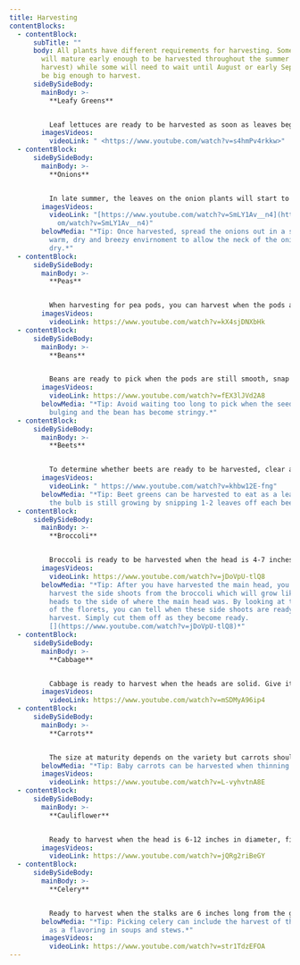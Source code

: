 ```yaml
---
title: Harvesting
contentBlocks:
  - contentBlock:
      subTitle: ""
      body: All plants have different requirements for harvesting. Some vegetables
        will mature early enough to be harvested throughout the summer (ongoing
        harvest) while some will need to wait until August or early September to
        be big enough to harvest.
      sideBySideBody:
        mainBody: >-
          **Leafy Greens** 


          Leaf lettuces are ready to be harvested as soon as leaves begin to appear and they are about 4 inches long. Simply snip either single outer leaves or grab a bunch of them and cut them with shears or scissors an inch above the crown of the plant. If you cut into or below the crown, the plant will probably die, so be careful. Harvest before any seed stalks start growing in the middle of the plant otherwise the lettuce will be too bitter to eat. Some greens, like lettuce, will become bitter as the season progresses. Others, like kale, will get sweeter as the temperature cools.
        imagesVideos:
          videoLink: " <https://www.youtube.com/watch?v=s4hmPv4rkkw>"
  - contentBlock:
      sideBySideBody:
        mainBody: >-
          **Onions**


          In late summer, the leaves on the onion plants will start to flop over. This happens at the neck of the onion and it's sign that the plant has stopped growing and is ready for storage. If the weather is dry and there's no danger of frost, the plants can be gently pulled from the soil and laid right in the garden for a day or two. If the weather is wet or frost is possible, move the onions immediately into a protected spot. As the onions are curing, their necks will gradually wither and the papery skins will tighten around the bulbs. Once the necks are completely tight and dry, and the stems contain no moisture, you can use scissors to trim the roots off the bottom of each bulb.
        imagesVideos:
          videoLink: "[https://www.youtube.com/watch?v=SmLY1Av__n4](https://www.youtube.c\
            om/watch?v=SmLY1Av__n4)"
        belowMedia: "*Tip: Once harvested, spread the onions out in a single layer in a
          warm, dry and breezy envirnoment to allow the neck of the onion to
          dry.*"
  - contentBlock:
      sideBySideBody:
        mainBody: >-
          **Peas**


          When harvesting for pea pods, you can harvest when the pods are flat but at the right length for your variety of peas. It is also determined by what you want from the pea. If you prefer edible pods with developed seeds, allow more time before harvesting peas.  When harvesting, pick peas with two hands. Secure the vine with one hand then pinch the stem of each pod and pull with the other hand. Don’t tug or jerk pods away; pea plants hang on to their support with thin tendrils so a heavy hand can dislodge the plant from its support.
        imagesVideos:
          videoLink: https://www.youtube.com/watch?v=kX4sjDNXbHk
  - contentBlock:
      sideBySideBody:
        mainBody: >-
          **Beans**


          Beans are ready to pick when the pods are still smooth, snap easily and the seeds haven’t formed bulges along the pod. Look for lean full beans that are firm to the touch.  To harvest the bean, grasp the top of the bean and notice the little stem that connects the bean to the main vine. Break off the bean at the stem. You don’t want to damage the vine or plant, so be careful you don’t pull too hard on the bean before it’s truly been broken off.
        imagesVideos:
          videoLink: https://www.youtube.com/watch?v=fEX3lJVd2A8
        belowMedia: "*Tip: Avoid waiting too long to pick when the seeds inside are
          bulging and the bean has become stringy.*"
  - contentBlock:
      sideBySideBody:
        mainBody: >-
          **Beets**


          To determine whether beets are ready to be harvested, clear away some of the mulch or soil around the top of your beets and look for crowns protruding above the soil line. If you can see an inch or two sticking out above the soil, it’s a safe bet that they are ready for pulling. If your roots don’t look quite ready and a frost is in the forecast, don’t worry! Beets are a cool weather crop, and a light frost or two can actually sweeten their flavor. Just make sure to dig them up before the ground freezes. When you have decided it’s time to harvest, use a garden fork or knife to gently loosen the soil around each plant, being careful not to accidentally slice into any of the roots. Once the soil is loose, grab hold of the green tops and lift carefully, while simultaneously prying the soil underneath with a hand fork or garden knife.
        imagesVideos:
          videoLink: " https://www.youtube.com/watch?v=khbw12E-fng"
        belowMedia: "*Tip: Beet greens can be harvested to eat as a leafy green while
          the bulb is still growing by snipping 1-2 leaves off each beet.*"
  - contentBlock:
      sideBySideBody:
        mainBody: >-
          **Broccoli**


          Broccoli is ready to be harvested when the head is 4-7 inches wide and it is deep green  in colour. When your broccoli head is ready to harvest, use a sharp knife and cut the head of the broccoli off the plant. Cut the broccoli head stem 5 inches or more below the head, then remove the head off with a swift cut. Try to avoid sawing at the stem as this may cause unnecessary damage to the plant and ruin your chances for side harvesting later.
        imagesVideos:
          videoLink: https://www.youtube.com/watch?v=jDoVpU-tlQ8
        belowMedia: "*Tip: After you have harvested the main head, you can continue to
          harvest the side shoots from the broccoli which will grow like tiny
          heads to the side of where the main head was. By looking at the size
          of the florets, you can tell when these side shoots are ready for
          harvest. Simply cut them off as they become ready.
          [](https://www.youtube.com/watch?v=jDoVpU-tlQ8)*"
  - contentBlock:
      sideBySideBody:
        mainBody: >-
          **Cabbage**


          Cabbage is ready to harvest when the heads are solid. Give it a squeeze. If you still feel some softness, you should wait a bit. Heads may be large or small when ready. When the cabbage is ready for harvesting, you have two options: 1. Grab the base of a cabbage head and pull. In loose soil, you’ll bring up the entire plant, root and all. 2. Using a very sharp knife, cut the cabbage head off, leaving a few inches of the stem and some of the large, floppy leaves intact and leaving the root in the ground.
        imagesVideos:
          videoLink: https://www.youtube.com/watch?v=mSDMyA96ip4
  - contentBlock:
      sideBySideBody:
        mainBody: >-
          **Carrots**


          The size at maturity depends on the variety but carrots should be firm and bright in colour. Most varieties are ready to harvest when the shoulders are 1/2 to 3/4 inch in diameter, but again, there is much variation depending on the variety. To harvest, loosen soil around the carrot with a spade or trowel before pulling up from the greens; this will help avoid breaking the greens off from the carrot roots. Carrots mature roughly around the same time, but you don't have to harvest them all at once.
        belowMedia: "*Tip: Baby carrots can be harvested when thinning the beds.*"
        imagesVideos:
          videoLink: https://www.youtube.com/watch?v=L-vyhvtnA8E
  - contentBlock:
      sideBySideBody:
        mainBody: >-
          **Cauliflower**


          Ready to harvest when the head is 6-12 inches in diameter, firm, compact and white. When you’re ready to harvest the cauliflower head, cut it from the main stem but leave a few of the outer leaves attached to help protect the head and prolong its overall quality until ready to eat. Be sure to handle the head carefully as it can bruise rather easily.
        imagesVideos:
          videoLink: https://www.youtube.com/watch?v=jQRg2riBeGY
  - contentBlock:
      sideBySideBody:
        mainBody: >-
          **Celery**


          Ready to harvest when the stalks are 6 inches long from the ground to the first leaf.  Harvesting celery is done by cutting the stalks below where they are joined together.
        belowMedia: "*Tip: Picking celery can include the harvest of the leaves for use
          as a flavoring in soups and stews.*"
        imagesVideos:
          videoLink: https://www.youtube.com/watch?v=str1TdzEFOA
---
```

